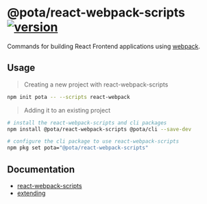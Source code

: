 # @pota/react-webpack-scripts [![version](https://img.shields.io/npm/v/@pota/react-webpack-scripts.svg?label=%20)](https://npmjs.org/package/@pota/react-webpack-scripts)

Commands for building React Frontend applications using
[webpack](https://github.com/webpack/webpack).

## Usage

> Creating a new project with react-webpack-scripts

```bash
npm init pota -- --scripts react-webpack
```

> Adding it to an existing project

```bash
# install the react-webpack-scripts and cli packages
npm install @pota/react-webpack-scripts @pota/cli --save-dev

# configure the cli package to use react-webpack-scripts
npm pkg set pota="@pota/react-webpack-scripts"
```

## Documentation

- [react-webpack-scripts](https://mediamonks.github.io/pota/scripts/react-webpack)
- [extending](https://github.com/mediamonks/pota/blob/main/core/cli/docs/extending.md)

